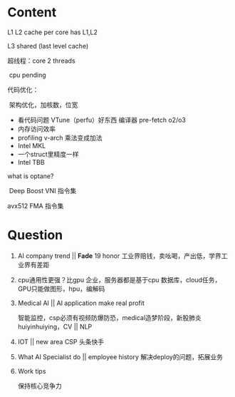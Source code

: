 # Content

L1 L2 cache per core has L1,L2 

L3 shared (last level cache)

超线程：core 2 threads

​	cpu pending



代码优化：

​	架构优化，加核数，位宽

 - 看代码问题  VTune（perfu）好东西  编译器 pre-fetch o2/o3
 - 内存访问效率
 - profiling v-arch 乘法变成加法
 - Intel MKL 
 - 一个struct里精度一样
 - Intel TBB



what is optane?

​		Deep Boost VNI 指令集



avx512 FMA 指令集







# Question

1. AI company trend     || **Fade** 19 honor
   	工业界赔钱，卖吆喝，产出低，学界工业界有差距
2. cpu通用性更强？比gpu
       企业，服务器都是基于cpu 数据库，cloud任务，GPU只能做图形，hpu，编解码

2. Medical AI  ||  AI application make real profit

      智能监控，csp必须有视频防爆防恐，medical造梦阶段，新股肺炎huiyinhuiying，CV || NLP

3. IOT || new area
      CSP 头条快手

4. What AI Specialist do || employee history
     解决deploy的问题，拓展业务 

5. Work tips

   保持核心竞争力

